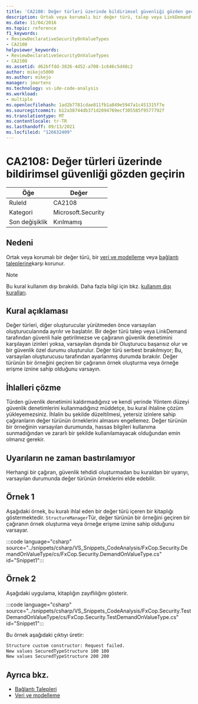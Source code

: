 ```yaml
---
title: 'CA2108: Değer türleri üzerinde bildirimsel güvenliği gözden geçirin'
description: Ortak veya korumalı bir değer türü, talep veya LinkDemand tarafından korunur.
ms.date: 11/04/2016
ms.topic: reference
f1_keywords:
- ReviewDeclarativeSecurityOnValueTypes
- CA2108
helpviewer_keywords:
- ReviewDeclarativeSecurityOnValueTypes
- CA2108
ms.assetid: d62bffdd-3826-4d52-a708-1c646c5d48c2
author: mikejo5000
ms.author: mikejo
manager: jmartens
ms.technology: vs-ide-code-analysis
ms.workload:
- multiple
ms.openlocfilehash: 1ad2b7781cdae811fb1a849e5947a1c451315f7e
ms.sourcegitcommit: b12a38744db371d2894769ecf305585f9577792f
ms.translationtype: MT
ms.contentlocale: tr-TR
ms.lasthandoff: 09/13/2021
ms.locfileid: "126632409"
---
```

# <a name="ca2108-review-declarative-security-on-value-types"></a>CA2108: Değer türleri üzerinde bildirimsel güvenliği gözden geçirin

|Öğe|Değer|
|-|-|
|RuleId|CA2108|
|Kategori|Microsoft.Security|
|Son değişiklik|Kırılmamış|

## <a name="cause"></a>Nedeni
Ortak veya korumalı bir değer türü, bir [veri ve modelleme](/dotnet/framework/data/index) veya [bağlantı taleplerine](/dotnet/framework/misc/link-demands)karşı korunur.

> [!NOTE]
> Bu kural kullanım dışı bırakıldı. Daha fazla bilgi için bkz. [kullanım dışı kuralları](fxcop-unported-deprecated-rules.md).

## <a name="rule-description"></a>Kural açıklaması

Değer türleri, diğer oluşturucular yürütmeden önce varsayılan oluşturucularında ayrılır ve başlatılır. Bir değer türü talep veya LinkDemand tarafından güvenli hale getirilmezse ve çağıranın güvenlik denetimini karşılayan izinleri yoksa, varsayılan dışında bir Oluşturucu başarısız olur ve bir güvenlik özel durumu oluşturulur. Değer türü serbest bırakılmıyor; Bu, varsayılan oluşturucusu tarafından ayarlanmış durumda bırakılır. Değer türünün bir örneğini geçiren bir çağıranın örnek oluşturma veya örneğe erişme iznine sahip olduğunu varsayın.

## <a name="how-to-fix-violations"></a>İhlalleri çözme

Türden güvenlik denetimini kaldırmadığınız ve kendi yerinde Yöntem düzeyi güvenlik denetimlerini kullanmadığınız müddetçe, bu kural ihlaline çözüm yükleyemezsiniz. İhlalin bu şekilde düzeltilmesi, yetersiz izinlere sahip çağıranların değer türünün örneklerini almasını engellemez. Değer türünün bir örneğinin varsayılan durumunda, hassas bilgileri kullanıma sunmadığından ve zararlı bir şekilde kullanılamayacak olduğundan emin olmanız gerekir.

## <a name="when-to-suppress-warnings"></a>Uyarıların ne zaman bastırılamıyor

Herhangi bir çağıran, güvenlik tehdidi oluşturmadan bu kuraldan bir uyarıyı, varsayılan durumunda değer türünün örneklerini elde edebilir.

## <a name="example-1"></a>Örnek 1

Aşağıdaki örnek, bu kuralı ihlal eden bir değer türü içeren bir kitaplığı göstermektedir. `StructureManager`Tür, değer türünün bir örneğini geçiren bir çağıranın örnek oluşturma veya örneğe erişme iznine sahip olduğunu varsayar.

:::code language="csharp" source="../snippets/csharp/VS_Snippets_CodeAnalysis/FxCop.Security.DemandOnValueType/cs/FxCop.Security.DemandOnValueType.cs" id="Snippet1":::

## <a name="example-2"></a>Örnek 2

Aşağıdaki uygulama, kitaplığın zayıflılığını gösterir.

:::code language="csharp" source="../snippets/csharp/VS_Snippets_CodeAnalysis/FxCop.Security.TestDemandOnValueType/cs/FxCop.Security.TestDemandOnValueType.cs" id="Snippet1":::

Bu örnek aşağıdaki çıktıyı üretir:

```txt
Structure custom constructor: Request failed.
New values SecuredTypeStructure 100 100
New values SecuredTypeStructure 200 200
```

## <a name="see-also"></a>Ayrıca bkz.

- [Bağlantı Talepleri](/dotnet/framework/misc/link-demands)
- [Veri ve modelleme](/dotnet/framework/data/index)

